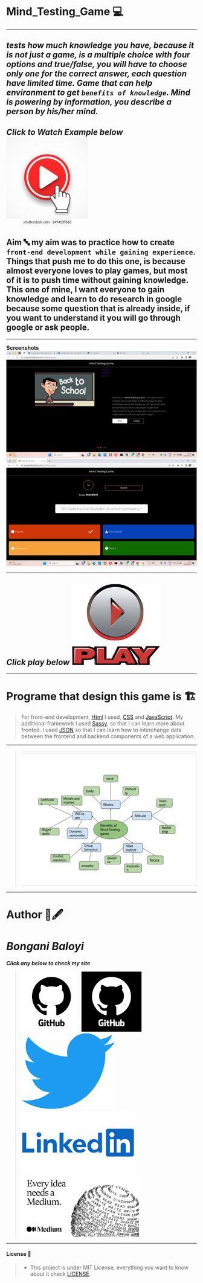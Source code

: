 # Mind_Testing_Game 💻
---
## *tests how much knowledge you have, because it is not just a game, is a multiple choice with four options and true/false, you will have to choose only one for the correct answer, each question have limited time. Game that can help environment to get ``benefits of knowledge``. Mind is powering by information, you describe a person by his/her mind.*

***Click to Watch Example below***
[![Watch the video](image/watch.jpeg)](https://youtu.be/j_fY5UchkTc)
---
## Aim 🔤 my aim was to practice how to create ``front-end development while gaining experience``. Things that push me to do this one, is because almost everyone loves to play games, but most of it is to push time without gaining knowledge. This one of mine, I want everyone to gain knowledge and learn to do research in google because some question that is already inside, if you want to understand it you will go through google or ask people.
---
****Screenshots****
![screenshot](image/Screenshot%20(8).png)  ![sceenshot2](image/Screenshot%20(5).png)
***
***Click play below***
[![Mind Testing Game](image/download%20(1).jpeg)](https://bongani94.github.io/Mind_Testing_Game/)
---
***
# Programe that design this game is 🏗️
> For front-end development, [Html](./index.html) I used, [CSS](./css) and [JavaScript](./js). My additional framework I used [Sassy](./sass), so that I can learn more about fronted. I used  [JSON](./package.json) so that I can learn how to interchange data between the frontend and backend components of a web application.
---
> ![Benefits](image/Screenshot%20(9).png)
---
# Author 📖🖋️
# *Bongani Baloyi* 
***Click any below to check my site***
> [![Github](image/github.png)](https://github.com/Bongani94)
> [![twitter](image/twitter.png)](https://twitter.com/Khalanga94/status/1668678169883189251?s=20)
> [![Linkedln](image/linked.png)](https://www.linkedin.com/pulse/mind-testing-game-bongani-baloyi-1f)
> [![medium](image/download.png)](https://medium.com/@bonganibaloyi94/mind-testing-game-55b663ffc2c)
---
#### License 🔐
>- This project is under MIT License, everything you want to know about it check [LICENSE](./LICENSE).

